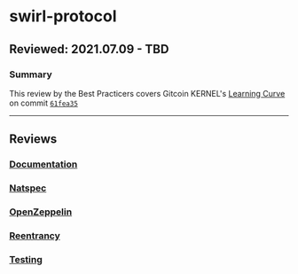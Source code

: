 # swirl-protocol
## Reviewed: 2021.07.09 - TBD

### Summary
This review by the Best Practicers covers Gitcoin KERNEL's [Learning Curve](https://github.com/kernel-community/learning-curve) on commit [`61fea35`](https://github.com/kernel-community/learning-curve/commit/61fea3584a920b33dab3753dd08cea1872284bdd)

---

## Reviews
### [Documentation](./Documentation.md)
### [Natspec](./Natspec.md)
### [OpenZeppelin](./OpenZeppelin.md)
### [Reentrancy](./Reentrancy.md)
### [Testing](./Testing.md)
